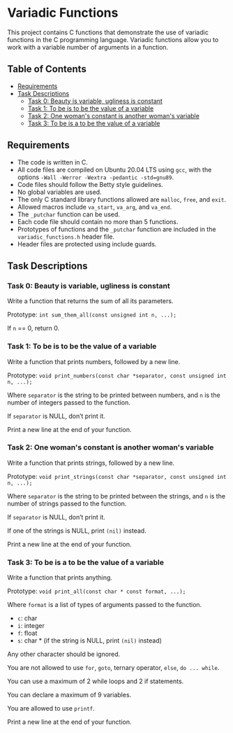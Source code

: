 # Variadic Functions

This project contains C functions that demonstrate the use of variadic functions in the C programming language. Variadic functions allow you to work with a variable number of arguments in a function.

## Table of Contents

- [Requirements](#requirements)
- [Task Descriptions](#task-descriptions)
  - [Task 0: Beauty is variable, ugliness is constant](#task-0-beauty-is-variable-ugliness-is-constant)
  - [Task 1: To be is to be the value of a variable](#task-1-to-be-is-to-be-the-value-of-a-variable)
  - [Task 2: One woman's constant is another woman's variable](#task-2-one-womans-constant-is-another-womans-variable)
  - [Task 3: To be is a to be the value of a variable](#task-3-to-be-is-a-to-be-the-value-of-a-variable)

## Requirements

- The code is written in C.
- All code files are compiled on Ubuntu 20.04 LTS using `gcc`, with the options `-Wall -Werror -Wextra -pedantic -std=gnu89`.
- Code files should follow the Betty style guidelines.
- No global variables are used.
- The only C standard library functions allowed are `malloc`, `free`, and `exit`.
- Allowed macros include `va_start`, `va_arg`, and `va_end`.
- The `_putchar` function can be used.
- Each code file should contain no more than 5 functions.
- Prototypes of functions and the `_putchar` function are included in the `variadic_functions.h` header file.
- Header files are protected using include guards.

## Task Descriptions

### Task 0: Beauty is variable, ugliness is constant

Write a function that returns the sum of all its parameters.

Prototype: `int sum_them_all(const unsigned int n, ...);`

If `n` == 0, return 0.

### Task 1: To be is to be the value of a variable

Write a function that prints numbers, followed by a new line.

Prototype: `void print_numbers(const char *separator, const unsigned int n, ...);`

Where `separator` is the string to be printed between numbers, and `n` is the number of integers passed to the function.

If `separator` is NULL, don’t print it.

Print a new line at the end of your function.

### Task 2: One woman's constant is another woman's variable

Write a function that prints strings, followed by a new line.

Prototype: `void print_strings(const char *separator, const unsigned int n, ...);`

Where `separator` is the string to be printed between the strings, and `n` is the number of strings passed to the function.

If `separator` is NULL, don’t print it.

If one of the strings is NULL, print `(nil)` instead.

Print a new line at the end of your function.

### Task 3: To be is a to be the value of a variable

Write a function that prints anything.

Prototype: `void print_all(const char * const format, ...);`

Where `format` is a list of types of arguments passed to the function.

- `c`: char
- `i`: integer
- `f`: float
- `s`: char * (if the string is NULL, print `(nil)` instead)

Any other character should be ignored.

You are not allowed to use `for`, `goto`, ternary operator, `else`, `do ... while`.

You can use a maximum of 2 while loops and 2 if statements.

You can declare a maximum of 9 variables.

You are allowed to use `printf`.

Print a new line at the end of your function.

